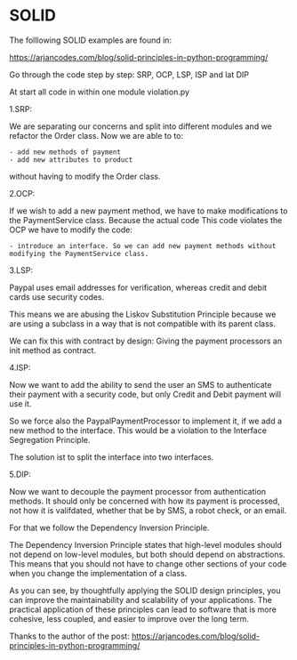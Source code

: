 # SOLID 

The folllowing SOLID examples are found in:

<https://arjancodes.com/blog/solid-principles-in-python-programming/>

Go through the code step by step: SRP, OCP, LSP, ISP and lat DIP

At start all code in within one module violation.py

1.SRP:

We are separating our concerns and split into different modules and we refactor the Order class. Now we are able to to:

    - add new methods of payment
    - add new attributes to product

without having to modify the Order class.

2.OCP:

If we wish to add a new payment method, we have to make modifications to the PaymentService class. Because the actual code This code violates the OCP we have to modify the code:

    - introduce an interface. So we can add new payment methods without modifying the PaymentService class.

3.LSP:

Paypal uses email addresses for verification, whereas credit and debit cards
use security codes.

This means we are abusing the Liskov Substitution Principle because we are
using a subclass in a way that is not compatible with its parent class.

We can fix this with contract by design: Giving the payment processors an init method as contract.

4.ISP:

Now we want to add the ability to send the user an SMS to authenticate their 
payment with a security code, but only Credit and Debit payment will use it.

So we force also the PaypalPaymentProcessor to implement it, if we add a new
method to the interface. This would be a violation to the Interface Segregation Principle.

The solution ist to split the interface into two interfaces.

5.DIP:

Now we want to decouple the payment processor from authentication methods. It should only be concerned with how its payment is processed, not how it is valifdated, whether that be by SMS, a robot check, or an email.

For that we follow the Dependency Inversion Principle.

The Dependency Inversion Principle states that high-level modules should not depend on low-level modules, but both should depend on abstractions. This means that you should not have to change other sections of your code when you change the implementation of a class.

As you can see, by thoughtfully applying the SOLID design principles, you can improve the maintainability and scalability of your applications. The practical application of these principles can lead to software that is more cohesive, less coupled, and easier to improve over the long term.

Thanks to the author of the post: <https://arjancodes.com/blog/solid-principles-in-python-programming/>

